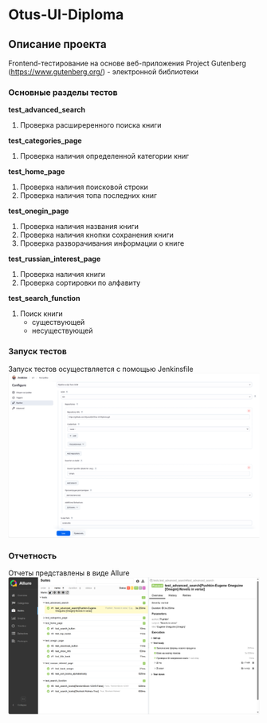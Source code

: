 # Otus-UI-Diploma

## Описание проекта

Frontend-тестирование на основе веб-приложения Project Gutenberg (https://www.gutenberg.org/) - электронной библиотеки

### Основные разделы тестов
**test_advanced_search**

1. Проверка расширеренного поиска книги

**test_categories_page**

1. Проверка наличия определенной категории книг

**test_home_page**

1. Проверка наличия поисковой строки
2. Проверка наличия топа последних книг

**test_onegin_page**

1. Проверка наличия названия книги
2. Проверка наличия кнопки сохранения книги 
3. Проверка разворачивания информации о книге

**test_russian_interest_page**

1. Проверка наличия книги
2. Проверка сортировки по алфавиту

**test_search_function**

1. Поиск книги
   - существующей
   - несуществующей

### Запуск тестов
Запуск тестов осуществляется с помощью Jenkinsfile
![img.png](img.png)

### Отчетность
Отчеты представлены в виде Allure
![img_1.png](img_1.png)